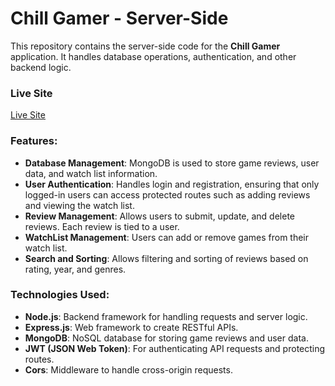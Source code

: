 # Chill Gamer - Server-Side

This repository contains the server-side code for the **Chill Gamer** application. It handles database operations, authentication, and other backend logic.

### Live Site
[Live Site](https://chill-gamer-server-one.vercel.app/)

### Features:
- **Database Management**: MongoDB is used to store game reviews, user data, and watch list information.
- **User Authentication**: Handles login and registration, ensuring that only logged-in users can access protected routes such as adding reviews and viewing the watch list.
- **Review Management**: Allows users to submit, update, and delete reviews. Each review is tied to a user.
- **WatchList Management**: Users can add or remove games from their watch list.
- **Search and Sorting**: Allows filtering and sorting of reviews based on rating, year, and genres.

### Technologies Used:
- **Node.js**: Backend framework for handling requests and server logic.
- **Express.js**: Web framework to create RESTful APIs.
- **MongoDB**: NoSQL database for storing game reviews and user data.
- **JWT (JSON Web Token)**: For authenticating API requests and protecting routes.
- **Cors**: Middleware to handle cross-origin requests.
